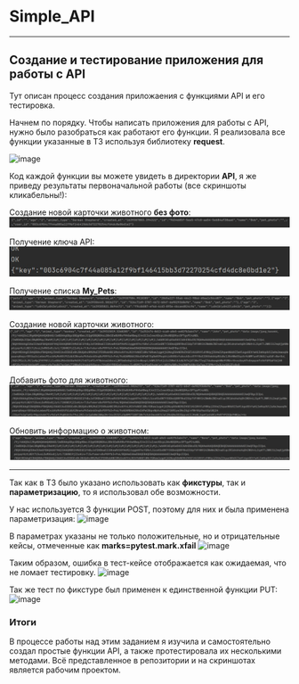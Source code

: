 # Simple_API
---
## Создание и тестирование приложения для работы с API

Тут описан процесс создания приложаения с функциями API и его тестировка.


Начнем по порядку.
Чтобы написать приложения для работы с API, нужно было разобраться как работают его функции.
Я реализовала все функции указанные в ТЗ используя библиотеку **request**.

![image](https://user-images.githubusercontent.com/71213226/145867856-542c5809-2e42-42f5-8fdf-6e70420dc145.png)

Код каждой функции вы можете увидеть в директории **API**, я же приведу результаты первоначальной работы (все скриншоты кликабельны!):

Создание новой карточки животного **без фото**:
![image](https://github.com/anna01122002/Simple_API/blob/main/pics/1.png)

Получение ключа API:
![image](https://github.com/anna01122002/Simple_API/blob/main/pics/2.png)

Получение списка **My_Pets**:
![image](https://github.com/anna01122002/Simple_API/blob/main/pics/3.png)

Создание новой карточки животного:
![image](https://github.com/anna01122002/Simple_API/blob/main/pics/4.png)

Добавить фото для животного:
![image](https://github.com/anna01122002/Simple_API/blob/main/pics/5.png)

Обновить информацию о животном:
![image](https://github.com/anna01122002/Simple_API/blob/main/pics/6.png)

---

Так как в ТЗ было указано использовать как **фикстуры**, так и **параметризацию**, то я использовал обе возможности.

У нас используется 3 функции POST, поэтому для них и была применена параметризация:
![image](https://user-images.githubusercontent.com/71213226/145870780-a77ccb87-dd79-405b-987f-400d31437512.png)


В параметрах указаны не только положительные, но и отрицательные кейсы, отмеченные как **marks=pytest.mark.xfail**
![image](https://user-images.githubusercontent.com/71213226/145870945-e7807c7d-12c6-4cb6-9057-eef50a81228e.png)

Таким образом, ошибка в тест-кейсе отображается как ожидаемая, что не ломает тестировку.
![image](https://user-images.githubusercontent.com/71213226/145871157-e5a4052e-6516-4258-9dca-706363330431.png)

Так же тест по фикстуре был применен к единственной функции PUT:
![image](https://user-images.githubusercontent.com/71213226/145871287-4134389a-70d7-4e50-b779-15d1eb9417a9.png)

### Итоги
В процессе работы над этим заданием я изучила и самостоятельно создал простые функции API, а также протестировала их несколькими методами.
Всё представленное в репозитории и на скриншотах является рабочим проектом.
